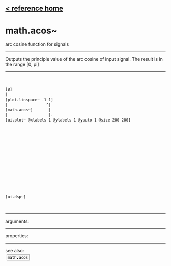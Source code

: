[< reference home](index.html)
---

# math.acos~


arc cosine function for signals

---

Outputs the principle value of the arc cosine of input signal. The result is in
            the range [0, pi]
<br>


---


```


[B]
|
[plot.linspace~ -1 1]
|                 ^|
[math.acos~]       |
|                  |.
[ui.plot~ @xlabels 1 @ylabels 1 @yauto 1 @size 200 200]














[ui.dsp~]

            
```

---
arguments:


---
properties:


---
see also:<br>
[![math.acos](img/object_math.acos.png)](math.acos.html)
